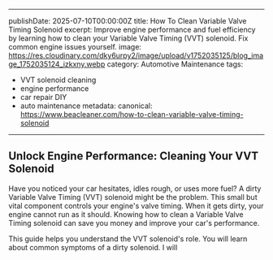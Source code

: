 
---
publishDate: 2025-07-10T00:00:00Z
title: How To Clean Variable Valve Timing Solenoid
excerpt: Improve engine performance and fuel efficiency by learning how to clean your Variable Valve Timing (VVT) solenoid. Fix common engine issues yourself.
image: https://res.cloudinary.com/dky6urpy2/image/upload/v1752035125/blog_image_1752035124_izkxny.webp
category: Automotive Maintenance
tags:
  - VVT solenoid cleaning
  - engine performance
  - car repair DIY
  - auto maintenance
metadata:
  canonical: https://www.beacleaner.com/how-to-clean-variable-valve-timing-solenoid
---

## Unlock Engine Performance: Cleaning Your VVT Solenoid

Have you noticed your car hesitates, idles rough, or uses more fuel? A dirty Variable Valve Timing (VVT) solenoid might be the problem. This small but vital component controls your engine's valve timing. When it gets dirty, your engine cannot run as it should. Knowing how to clean a Variable Valve Timing solenoid can save you money and improve your car's performance.

This guide helps you understand the VVT solenoid's role. You will learn about common symptoms of a dirty solenoid. I will
